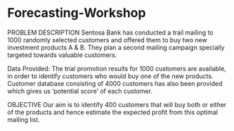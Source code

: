 # Forecasting-Workshop

PROBLEM DESCRIPTION
Sentosa Bank has conducted a trail mailing to 1000 randomly selected customers and offered them to buy two new investment products A & B. They plan a second mailing campaign specially targeted towards valuable customers.

Data Provided: The trial promotion results for 1000 customers are available, in order to identify customers who would buy one of the new products. Customer database consisting of 4000 customers has also been provided which gives us ‘potential score’ of each customer.

OBJECTIVE
Our aim is to identify 400 customers that will buy both or either of the products and hence estimate the expected profit from this optimal mailing list.
